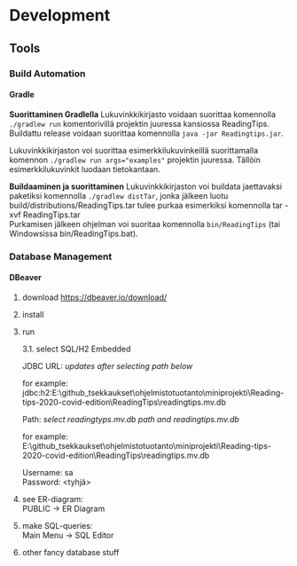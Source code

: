 # Development

## Tools

### Build Automation

#### Gradle

**Suorittaminen Gradlella**
Lukuvinkkikirjasto voidaan suorittaa komennolla ```./gradlew run``` komentorivillä projektin juuressa kansiossa ReadingTips. Buildattu release voidaan suorittaa komennolla ```java -jar Readingtips.jar```.

Lukuvinkkikirjaston voi suorittaa esimerkkilukuvinkeillä suorittamalla komennon ```./gradlew run args="examples"``` projektin juuressa. Tällöin esimerkkilukuvinkit luodaan tietokantaan.

**Buildaaminen ja suorittaminen**
Lukuvinkkikirjaston voi buildata jaettavaksi paketiksi komennolla ```./gradlew distTar```, jonka jälkeen luotu build/distributions/ReadingTips.tar tulee purkaa esimerkiksi komennolla tar -xvf ReadingTips.tar  
Purkamisen jälkeen ohjelman voi suoritaa komennolla ```bin/ReadingTips``` (tai Windowsissa bin/ReadingTips.bat).  


### Database Management

#### DBeaver

1. download
https://dbeaver.io/download/

2. install

3. run

    3.1. select SQL/H2 Embedded  

    JDBC URL: *updates after selecting path below*  

    for example:  
    jdbc:h2:E:\github_tsekkaukset\ohjelmistotuotanto\miniprojekti\Reading-tips-2020-covid-edition\ReadingTips\readingtips.mv.db

    Path: *select readingtyps.mv.db path and readingtips.mv.db*  
    
    for example:
    E:\github_tsekkaukset\ohjelmistotuotanto\miniprojekti\Reading-tips-2020-covid-edition\ReadingTips\readingtips.mv.db

    Username: sa  
    Password: <tyhjä>

4. see ER-diagram:  
PUBLIC -> ER Diagram

5. make SQL-queries:  
Main Menu -> SQL Editor

6. other fancy database stuff
